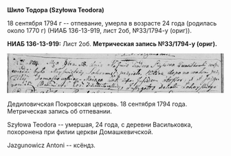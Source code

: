 **Шило Тодора (Szyłowa Teodora)**

18 сентября 1794 г -- отпевание, умерла в возрасте 24 года (родилась
около 1770 г) (НИАБ 136-13-919, лист 2об, №33/1794-у (ориг)).

**НИАБ 136-13-919:** Лист 2об. **Метрическая запись №33/1794-у (ориг).**

![](./media/94ac246353eb671a6c3a5fdc80054d3eda402f31.png)

Дедиловичская Покровская церковь. 18 сентября 1794 года. Метрическая
запись об отпевании.

Szyłowa Teodora -- умершая, 24 года, с деревни Васильковка, похоронена
при филии церкви Домашкевичской.

Jazgunowicz Antoni -- ксёндз.
